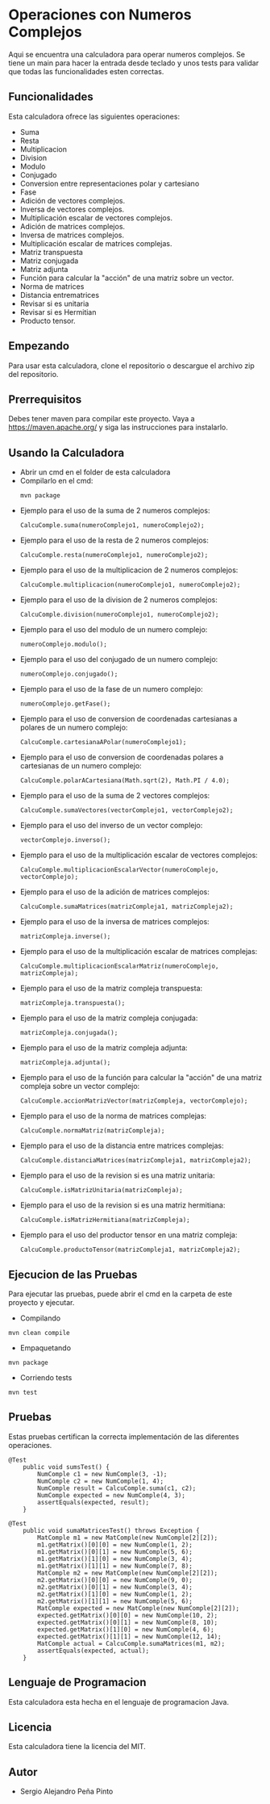 # Operaciones con Numeros Complejos
Aqui se encuentra una calculadora para operar numeros complejos.
Se tiene un main para hacer la entrada desde teclado y unos tests para validar que todas las funcionalidades esten correctas.

## Funcionalidades
Esta calculadora ofrece las siguientes operaciones:
* Suma
* Resta
* Multiplicacion
* Division
* Modulo
* Conjugado
* Conversion entre representaciones polar y cartesiano
* Fase
* Adición de vectores complejos.
* Inversa de vectores complejos.
* Multiplicación escalar de vectores complejos.
* Adición de matrices complejos.
* Inversa de matrices complejos.
* Multiplicación escalar de matrices complejas.
* Matriz transpuesta
* Matriz conjugada
* Matriz adjunta
* Función para calcular la "acción" de una matriz sobre un vector.
* Norma de matrices
* Distancia entrematrices
* Revisar si es unitaria
* Revisar si es Hermitian
* Producto tensor.

## Empezando 
Para usar esta calculadora, clone el repositorio o descargue el archivo zip del repositorio.

## Prerrequisitos
Debes tener maven para compilar este proyecto. Vaya a https://maven.apache.org/ y siga las instrucciones para instalarlo.

## Usando la Calculadora
- Abrir un cmd en el folder de esta calculadora
- Compilarlo en el cmd:
  ```
  mvn package
  ```
- Ejemplo para el uso de la suma de 2 numeros complejos:
  ```
  CalcuComple.suma(numeroComplejo1, numeroComplejo2);
- Ejemplo para el uso de la resta de 2 numeros complejos:
  ```
  CalcuComple.resta(numeroComplejo1, numeroComplejo2);
- Ejemplo para el uso de la multiplicacion de 2 numeros complejos:
  ```
  CalcuComple.multiplicacion(numeroComplejo1, numeroComplejo2);
- Ejemplo para el uso de la division de 2 numeros complejos:
  ```
  CalcuComple.division(numeroComplejo1, numeroComplejo2);
- Ejemplo para el uso del modulo de un numero complejo:
  ```
  numeroComplejo.modulo();
- Ejemplo para el uso del conjugado de un numero complejo:
  ```
  numeroComplejo.conjugado();
- Ejemplo para el uso de la fase de un numero complejo:
  ```
  numeroComplejo.getFase();
- Ejemplo para el uso de conversion de coordenadas cartesianas a polares de un numero complejo:
  ```
  CalcuComple.cartesianaAPolar(numeroComplejo1);
- Ejemplo para el uso de conversion de coordenadas polares a cartesianas de un numero complejo:
  ```
  CalcuComple.polarACartesiana(Math.sqrt(2), Math.PI / 4.0);
  ```
- Ejemplo para el uso de la suma de 2 vectores complejos:
  ```
  CalcuComple.sumaVectores(vectorComplejo1, vectorComplejo2);
  ```
- Ejemplo para el uso del inverso de un vector complejo:
  ```
  vectorComplejo.inverso();
  ```
- Ejemplo para el uso de la multiplicación escalar de vectores complejos:
  ```
  CalcuComple.multiplicacionEscalarVector(numeroComplejo, vectorComplejo);
  ```
- Ejemplo para el uso de la adición de matrices complejos:
  ```
  CalcuComple.sumaMatrices(matrizCompleja1, matrizCompleja2);
  ```
- Ejemplo para el uso de la inversa de matrices complejos:
  ```
  matrizCompleja.inverse();
  ```
- Ejemplo para el uso de la multiplicación escalar de matrices complejas:
  ```
  CalcuComple.multiplicacionEscalarMatriz(numeroComplejo, matrizCompleja);
  ```
- Ejemplo para el uso de la matriz compleja transpuesta:
  ```
  matrizCompleja.transpuesta();
  ```
- Ejemplo para el uso de la matriz compleja conjugada:
  ```
  matrizCompleja.conjugada();
  ```
- Ejemplo para el uso de la matriz compleja adjunta:
  ```
  matrizCompleja.adjunta();
  ```
- Ejemplo para el uso de la función para calcular la "acción" de una matriz compleja sobre un vector complejo:
  ```
  CalcuComple.accionMatrizVector(matrizCompleja, vectorComplejo);
  ```
- Ejemplo para el uso de la norma de matrices complejas:
  ```
  CalcuComple.normaMatriz(matrizCompleja);
  ```
- Ejemplo para el uso de la distancia entre matrices complejas:
  ```
  CalcuComple.distanciaMatrices(matrizCompleja1, matrizCompleja2);
  ```
- Ejemplo para el uso de la revision si es una matriz unitaria:
  ```
  CalcuComple.isMatrizUnitaria(matrizCompleja);
  ```
- Ejemplo para el uso de la revision si es una matriz hermitiana:
  ```
  CalcuComple.isMatrizHermitiana(matrizCompleja);
  ```
- Ejemplo para el uso del productor tensor en una matriz compleja:
  ```
  CalcuComple.productoTensor(matrizCompleja1, matrizCompleja2);
  ```

## Ejecucion de las Pruebas
Para ejecutar las pruebas, puede abrir el cmd en la carpeta de este proyecto y ejecutar.
* Compilando
```
mvn clean compile
```
* Empaquetando
```
mvn package
```
* Corriendo tests
```
mvn test
```

## Pruebas
Estas pruebas certifican la correcta implementación de las diferentes operaciones.
```
@Test
	public void sumsTest() {
		NumComple c1 = new NumComple(3, -1);
		NumComple c2 = new NumComple(1, 4);
		NumComple result = CalcuComple.suma(c1, c2);
		NumComple expected = new NumComple(4, 3);
		assertEquals(expected, result);
	}
```
```
@Test
    public void sumaMatricesTest() throws Exception {
        MatComple m1 = new MatComple(new NumComple[2][2]);
        m1.getMatrix()[0][0] = new NumComple(1, 2);
        m1.getMatrix()[0][1] = new NumComple(5, 6);
        m1.getMatrix()[1][0] = new NumComple(3, 4);
        m1.getMatrix()[1][1] = new NumComple(7, 8);
        MatComple m2 = new MatComple(new NumComple[2][2]);
        m2.getMatrix()[0][0] = new NumComple(9, 0);
        m2.getMatrix()[0][1] = new NumComple(3, 4);
        m2.getMatrix()[1][0] = new NumComple(1, 2);
        m2.getMatrix()[1][1] = new NumComple(5, 6);
        MatComple expected = new MatComple(new NumComple[2][2]);
        expected.getMatrix()[0][0] = new NumComple(10, 2);
        expected.getMatrix()[0][1] = new NumComple(8, 10);
        expected.getMatrix()[1][0] = new NumComple(4, 6);
        expected.getMatrix()[1][1] = new NumComple(12, 14);
        MatComple actual = CalcuComple.sumaMatrices(m1, m2);
        assertEquals(expected, actual);
    }
```
## Lenguaje de Programacion
Esta calculadora esta hecha en el lenguaje de programacion Java.

## Licencia
Esta calculadora tiene la licencia del MIT.

## Autor
- Sergio Alejandro Peña Pinto

